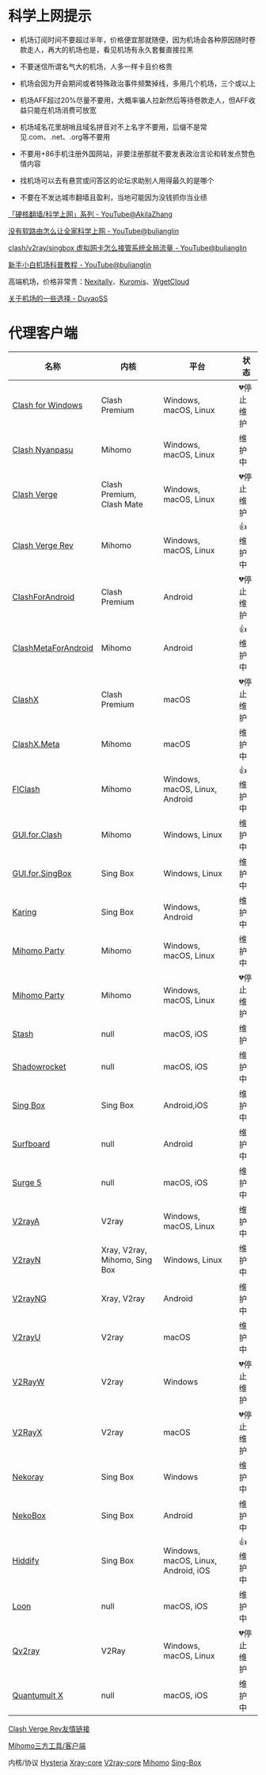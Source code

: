 # 科学上网提示

- 机场订阅时间不要超过半年，价格便宜那就随便，因为机场会各种原因随时卷款走人，再大的机场也是，看见机场有永久套餐直接拉黑

- 不要迷信所谓名气大的机场，人多一样卡且价格贵

- 机场会因为开会期间或者特殊政治事件频繁掉线，多用几个机场，三个或以上

- 机场AFF超过20%尽量不要用，大概率骗人拉新然后等待卷款走人，但AFF收益只能在机场消费可放宽

- 机场域名花里胡哨且域名拼音对不上名字不要用，后缀不是常见.com、.net、.org等不要用

- 不要用+86手机注册外国网站，非要注册那就不要发表政治言论和转发点赞色情内容

- 找机场可以去有悬赏或问答区的论坛求助别人用得最久的是哪个

- 不要在不发达城市翻墙且盈利，当地可能因为没钱抓你当业绩


[「硬核翻墙/科学上网」系列 - YouTube@AkilaZhang](https://www.youtube.com/watch?v=XKZM_AjCUr0&list=PLqybz7NWybwUgR-S6m78tfd-lV4sBvGFG)

[没有软路由怎么让全家科学上网 - YouTube@bulianglin](https://www.youtube.com/watch?v=GjhetHGIKLg)

[clash/v2ray/singbox 虚拟网卡怎么接管系统全局流量 - YouTube@bulianglin](https://www.youtube.com/watch?v=qItL005LUik)

[新手小白机场科普教程 - YouTube@bulianglin](https://www.youtube.com/watch?v=JuoXrqAest8)

高端机场，价格非常贵：[Nexitally](https://www.nexitally.com/)、[Kuromis](https://www.kuromis.com/)、[WgetCloud](https://wgetcloud.org/)

[关于机场的一些选择 - DuyaoSS](https://www.duyaoss.com/archives/2934/)
# 代理客户端

| 名称 | 内核 | 平台 | 状态 |
|---|---|---|---|
| [Clash for Windows](https://github.com/Fndroid/clash_for_windows_pkg) | Clash Premium | Windows, macOS, Linux | 💔停止维护 |
| [Clash Nyanpasu](https://github.com/libnyanpasu/clash-nyanpasu) | Mihomo | Windows, macOS, Linux | 维护中 |
| [Clash Verge](https://github.com/zzzgydi/clash-verge) | Clash Premium, Clash Mate | Windows, macOS, Linux | 💔停止维护 |
| [Clash Verge Rev](https://github.com/clash-verge-rev/clash-verge-rev) | Mihomo | Windows, macOS, Linux | 👍维护中 |
| [ClashForAndroid](https://github.com/Kr328/ClashForAndroid) | Clash Premium | Android | 💔停止维护 |
| [ClashMetaForAndroid](https://github.com/MetaCubeX/ClashMetaForAndroid) | Mihomo | Android | 👍维护中 |
| [ClashX](https://github.com/MetaCubeX/ClashX.Meta) | Clash Premium | macOS | 💔停止维护 |
| [ClashX.Meta](https://github.com/MetaCubeX/ClashX.Meta) | Mihomo | macOS | 维护中 |
| [FlClash](https://github.com/chen08209/FlClash) | Mihomo | Windows, macOS, Linux, Android | 👍维护中 |
| [GUI.for.Clash](https://github.com/GUI-for-Cores/GUI.for.Clash) | Mihomo | Windows, Linux | 维护中 |
| [GUI.for.SingBox](https://github.com/GUI-for-Cores/GUI.for.SingBox) | Sing Box | Windows, Linux | 维护中 |
| [Karing](https://github.com/KaringX/karing) | Sing Box | Windows, Android | 维护中 |
| [Mihomo Party](https://github.com/xishang0128/mihomo-party) | Mihomo | Windows, macOS, Linux | 维护中 |
| [Mihomo Party](https://github.com/pompurin404/mihomo-party) | Mihomo | Windows, macOS, Linux | 💔停止维护 |
| [Stash](https://apps.apple.com/us/app/stash-rule-based-proxy/id1596063349) | null | macOS, iOS | 维护 |
| [Shadowrocket](https://apps.apple.com/us/app/shadowrocket/id932747118) | null | macOS, iOS | 维护中 |
| [Sing Box](https://github.com/SagerNet/sing-box) | Sing Box | Android,iOS | 维护中 |
| [Surfboard](https://github.com/getsurfboard/surfboard) | null | Android | 维护中 |
| [Surge 5](https://apps.apple.com/us/app/surge-5/id1442620678) | null | macOS, iOS | 维护中 |
| [V2rayA](https://github.com/v2rayA/v2rayA) | V2ray | Windows, macOS, Linux | 维护中 |
| [V2rayN](https://github.com/2dust/v2rayn) | Xray, V2ray, Mihomo, Sing Box | Windows, Linux | 维护中 |
| [V2rayNG](https://github.com/2dust/v2rayNG) | Xray, V2ray | Android | 维护中 |
| [V2rayU](https://github.com/yanue/V2rayU) | V2ray | macOS | 维护中 |
| [V2RayW](https://github.com/Cenmrev/V2RayW) | V2ray | Windows | 💔停止维护 |
| [V2RayX](https://github.com/Cenmrev/V2RayX) | V2ray | macOS | 💔停止维护 |
| [Nekoray](https://github.com/MatsuriDayo/nekoray) | Sing Box | Windows | 维护中 |
| [NekoBox](https://github.com/MatsuriDayo/NekoBoxForAndroid) | Sing Box | Android | 维护中 |
| [Hiddify](https://github.com/hiddify/hiddify-app) | Sing Box | Windows, macOS, Linux, Android, iOS | 👍维护中 |
| [Loon](https://apps.apple.com/us/app/loon/id1373567447) | null | macOS, iOS | 维护中 |
| [Qv2ray](https://github.com/Qv2ray/Qv2ray) | V2Ray | Windows, macOS, Linux | 💔停止维护 |
| [Quantumult X](https://apps.apple.com/us/app/quantumult-x/id1443988620) | null | macOS, iOS | 维护中 |

[Clash Verge Rev友情链接](https://www.clashverge.dev/friendship.html)

[Mihomo三方工具/客户端](https://wiki.metacubex.one/startup/client/client/)

内核/协议
[Hysteria](https://github.com/apernet/hysteria)
[Xray-core](https://github.com/XTLS/Xray-core)
[V2ray-core](https://github.com/v2fly/v2ray-core)
[Mihomo](https://github.com/MetaCubeX/mihomo)
[Sing-Box](https://github.com/SagerNet/sing-box)
